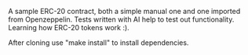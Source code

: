A sample ERC-20 contract, both a simple manual one and one imported from Openzeppelin. Tests written with AI help to test out functionality. Learning how ERC-20 tokens work :).

After cloning use "make install" to install dependencies.